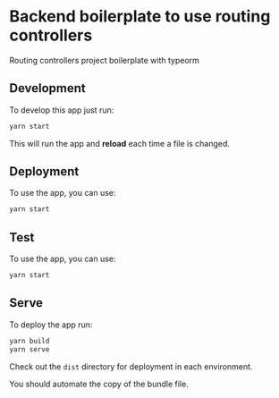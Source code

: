 # Backend boilerplate to use routing controllers

Routing controllers project boilerplate with typeorm

## Development

To develop this app just run:

```sh
yarn start
```

This will run the app and **reload** each time a file
is changed.

## Deployment

To use the app, you can use:

```sh
yarn start
```

## Test

To use the app, you can use:

```sh
yarn start
```

## Serve

To deploy the app run:

```sh
yarn build
yarn serve
```

Check out the `dist` directory for deployment in each environment.

You should automate the copy of the bundle file.
